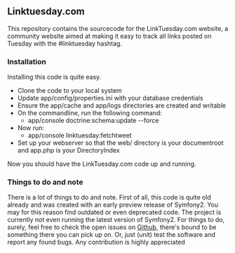 ## Linktuesday.com

This repository contains the sourcecode for the LinkTuesday.com website, a community website aimed at making it easy to track all links posted on Tuesday with the #linktuesday hashtag. 

### Installation

Installing this code is quite easy. 

* Clone the code to your local system
* Update app/config/properties.ini with your database credentials
* Ensure the app/cache and app/logs directories are created and writable
* On the commandline, run the following command:
	* app/console doctrine:schema:update --force
* Now run:
	* app/console linktuesday:fetchtweet
* Set up your webserver so that the web/ directory is your documentroot and app.php is your DirectoryIndex

Now you should have the LinkTuesday.com code up and running.

### Things to do and note

There is a lot of things to do and note. First of all, this code is quite old already and was created with an early preview release of Symfony2. You may for this reason find outdated or even deprecated code. The project is currently not even running the latest version of Symfony2. For things to do, surely, feel free to check the open issues on [Github](https://github.com/LinkTuesday/Linktuesday.com/issues), there's bound to be something there you can pick up on. Or, just (unit) test the software and report any found bugs. Any contribution is highly appreciated 